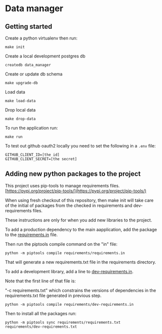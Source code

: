 # Data manager

## Getting started

Create a python virtualenv then run:

    make init

Create a local development postgres db

    createdb data_manager

Create or update db schema

    make upgrade-db

Load data

    make load-data

Drop local data

    make drop-data

To run the application run:

    make run


To test out github oauth2 locally you need to set the following in a `.env` file:

    GITHUB_CLIENT_ID=[the id]
    GITHUB_CLIENT_SECRET=[the secret]


## Adding new python packages to the project

This project uses pip-tools to manage requirements files. [https://pypi.org/project/pip-tools/](https://pypi.org/project/pip-tools/)

When using fresh checkout of this repository, then make init will take care of the initial of packages from the checked
in requirements and dev-requirements files.

These instructions are only for when you add new libraries to the project.

To add a production dependency to the main aapplication, add the package to the [requirements.in](requirements.in)
file.

Then run the piptools compile command on the "in" file:

    python -m piptools compile requirements/requirements.in

That will generate a new requirements.txt file in the requirements directory.


To add a development library, add a line to [dev-requirements.in](dev-requirements.in).

Note that the first line of that file is:

"-c requirements.txt" which constrains the versions of dependencies in the requirements.txt file generated in previous step.

    python -m piptools compile requirements/dev-requirements.in

Then to install all the packages run:

    python -m piptools sync requirements/requirements.txt requirements/dev-requirements.txt
